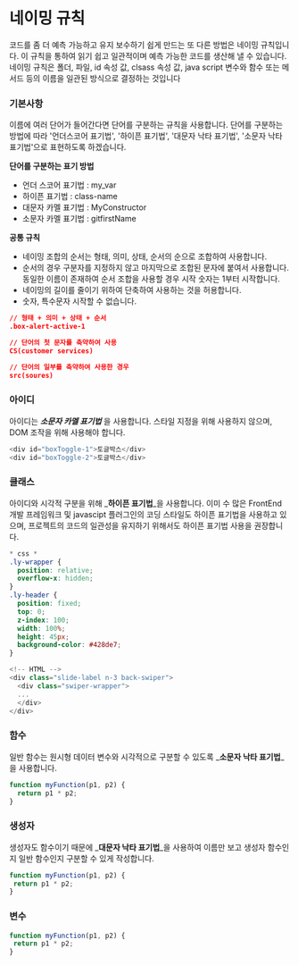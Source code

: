 # 네이밍 규칙

코드를 좀 더 예측 가능하고 유지 보수하기 쉽게 만드는 또 다른 방법은 네이밍 규칙입니다. 이 규칙을 통하여 읽기 쉽고 일관적이며 예측 가능한 코드를 생산해 낼 수 있습니다. 네이밍 규칙은 폴더, 파일, id 속성 값, clsass 속성 값, java script 변수와 함수 또는 메서드 등의 이름을 일관된 방식으로 결정하는 것입니다


### 기본사항

이름에 여러 단어가 들어간다면 단어를 구분하는 규칙을 사용합니다. 단어를 구분하는 방법에 따라 '언더스코어 표기법', '하이픈 표기법', '대문자 낙타 표기법', '소문자 낙타 표기법'으로 표현하도록 하겠습니다. 

**단어를 구분하는 표기 방법**
* 언더 스코어 표기법 : my_var
* 하이픈 표기법 : class-name
* 대문자 카멜 표기법 : MyConstructor
* 소문자 카멜 표기법 : gitfirstName

**공통 규칙** 

* 네이밍 조합의 순서는 형태, 의미, 상태, 순서의 순으로 조합하여 사용합니다.
* 순서의 경우 구분자를 지정하지 않고 마지막으로 조합된 문자에 붙여서 사용합니다. 동일한 이름이 존재하여 순서 조합을 사용할 경우 시작 숫자는 1부터 시작합니다.
* 네이밍의 길이를 줄이기 위하여 단축하여 사용하는 것을 허용합니다. 
* 숫자, 특수문자 시작할 수 없습니다.


```json
// 형태 + 의미 + 상태 + 순서
.box-alert-active-1

// 단어의 첫 문자를 축약하여 사용
CS(customer services)

// 단어의 일부를 축약하여 사용한 경우
src(soures) 

```

### 아이디

아이디는 _**소문자 카멜 표기법**_ 을 사용합니다. 스타일 지정을 위해 사용하지 않으며, DOM 조작을 위해 사용해야 합니다.

```javascript
<div id="boxToggle-1">토글박스</div>
<div id="boxToggle-2">토글박스</div>
```

### 클래스
아이디와 시각적 구분을 위해 _**하이픈 표기법**_을 사용합니다. 이미 수 많은 FrontEnd 개발 프레임워크 및 javascipt 플러그인의 코딩 스타일도 하이픈 표기법을 사용하고 있으며, 프로젝트의 코드의 일관성을 유지하기 위해서도 하이픈 표기법 사용을 권장합니다.

```css
* css *
.ly-wrapper {
  position: relative;
  overflow-x: hidden;
}
.ly-header {
  position: fixed;
  top: 0;
  z-index: 100;
  width: 100%;
  height: 45px;
  background-color: #428de7;
}
```
```javascript
<!-- HTML -->
<div class="slide-label n-3 back-swiper">
  <div class="swiper-wrapper">
  ...
  </div>
</div>
```

### 함수

일반 함수는 원시형 데이터 변수와 시각적으로 구분할 수 있도록 _**소문자 낙타 표기법**_을 사용합니다.

```javascript
function myFunction(p1, p2) {
  return p1 * p2;
}

```

### 생성자

생성자도 함수이기 때문에 _**대문자 낙타 표기법**_을 사용하여 이름만 보고 생성자 함수인지 일반 함수인지 구분할 수 있게 작성합니다.

```javascript
function myFunction(p1, p2) {
 return p1 * p2;
}
```

### 변수

```javascript
function myFunction(p1, p2) {
 return p1 * p2;
}
```




